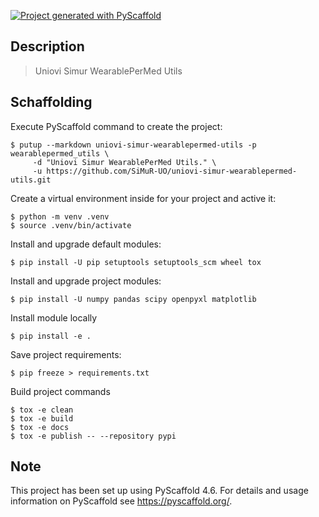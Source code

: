 <!-- These are examples of badges you might want to add to your README:
     please update the URLs accordingly

[![Built Status](https://api.cirrus-ci.com/github/<USER>/uniovi-simur-wearablepermed-utils.svg?branch=main)](https://cirrus-ci.com/github/<USER>/uniovi-simur-wearablepermed-utils)
[![ReadTheDocs](https://readthedocs.org/projects/uniovi-simur-wearablepermed-utils/badge/?version=latest)](https://uniovi-simur-wearablepermed-utils.readthedocs.io/en/stable/)
[![Coveralls](https://img.shields.io/coveralls/github/<USER>/uniovi-simur-wearablepermed-utils/main.svg)](https://coveralls.io/r/<USER>/uniovi-simur-wearablepermed-utils)
[![PyPI-Server](https://img.shields.io/pypi/v/uniovi-simur-wearablepermed-utils.svg)](https://pypi.org/project/uniovi-simur-wearablepermed-utils/)
[![Conda-Forge](https://img.shields.io/conda/vn/conda-forge/uniovi-simur-wearablepermed-utils.svg)](https://anaconda.org/conda-forge/uniovi-simur-wearablepermed-utils)
[![Monthly Downloads](https://pepy.tech/badge/uniovi-simur-wearablepermed-utils/month)](https://pepy.tech/project/uniovi-simur-wearablepermed-utils)
[![Twitter](https://img.shields.io/twitter/url/http/shields.io.svg?style=social&label=Twitter)](https://twitter.com/uniovi-simur-wearablepermed-utils)
-->

[![Project generated with PyScaffold](https://img.shields.io/badge/-PyScaffold-005CA0?logo=pyscaffold)](https://pyscaffold.org/)

## Description

> Uniovi Simur WearablePerMed Utils

## Schaffolding
Execute PyScaffold command to create the project:
```
$ putup --markdown uniovi-simur-wearablepermed-utils -p wearablepermed_utils \
     -d "Uniovi Simur WearablePerMed Utils." \
     -u https://github.com/SiMuR-UO/uniovi-simur-wearablepermed-utils.git 
```

Create a virtual environment inside for your project and active it:
```
$ python -m venv .venv
$ source .venv/bin/activate
```

Install and upgrade default modules:
```
$ pip install -U pip setuptools setuptools_scm wheel tox
```

Install and upgrade project modules:
```
$ pip install -U numpy pandas scipy openpyxl matplotlib
```

Install module locally
```
$ pip install -e .
```

Save project requirements:
```
$ pip freeze > requirements.txt
```

Build project commands
```
$ tox -e clean
$ tox -e build
$ tox -e docs
$ tox -e publish -- --repository pypi
```

<!-- pyscaffold-notes --> 

## Note

This project has been set up using PyScaffold 4.6. For details and usage
information on PyScaffold see https://pyscaffold.org/.